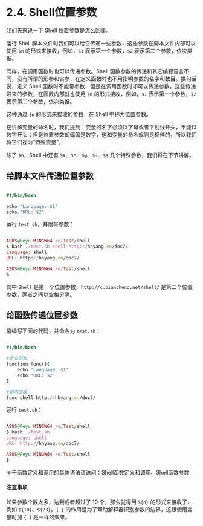 # 2.4. Shell位置参数

我们先来说一下 Shell 位置参数是怎么回事。

运行 Shell 脚本文件时我们可以给它传递一些参数，这些参数在脚本文件内部可以使用 `$n` 的形式来接收，例如，`$1` 表示第一个参数，`$2` 表示第二个参数，依次类推。

同样，在调用函数时也可以传递参数。Shell 函数参数的传递和其它编程语言不同，没有所谓的形参和实参，在定义函数时也不用指明参数的名字和数目。换句话说，定义 Shell 函数时不能带参数，但是在调用函数时却可以传递参数，这些传递进来的参数，在函数内部就也使用 `$n` 的形式接收，例如，`$1` 表示第一个参数，`$2` 表示第二个参数，依次类推。

这种通过 `$n` 的形式来接收的参数，在 Shell 中称为位置参数。

在讲解变量的命名时，我们提到：变量的名字必须以字母或者下划线开头，不能以数字开头；但是位置参数却偏偏是数字，这和变量的命名规则是相悖的，所以我们将它们视为“特殊变量”。

除了 `$n`，Shell 中还有 `$#`、`$*`、`$@`、`$?`、`$$` 几个特殊参数，我们将在下节讲解。


## 给脚本文件传递位置参数

```ruby

#!/bin/bash

echo "Language: $1"
echo "URL: $2"
```

运行 `test.sh`，并附带参数：

```ruby

ASUS@Peyu MINGW64 /e/Test/shell
$ bash ./test.sh shell http://hhyang.cn/doc7/
Language: shell
URL: http://hhyang.cn/doc7/

ASUS@Peyu MINGW64 /e/Test/shell
$
```

其中 `Shell` 是第一个位置参数，`http://c.biancheng.net/shell/` 是第二个位置参数，两者之间以空格分隔。

## 给函数传递位置参数

请编写下面的代码，并命名为 `test.sh`：

```ruby

#!/bin/bash

#定义函数
function func(){
    echo "Language: $1"
    echo "URL: $2"
}

#调用函数
func shell http://hhyang.cn/doc7/
```
运行 `test.sh`：

```ruby

ASUS@Peyu MINGW64 /e/Test/shell
$ bash ./test.sh
Language: shell
URL: http://hhyang.cn/doc7/

ASUS@Peyu MINGW64 /e/Test/shell
$
```

关于函数定义和调用的具体语法请访问：Shell函数定义和调用、Shell函数参数

#### 注意事项

如果参数个数太多，达到或者超过了 10 个，那么就得用 `${n}` 的形式来接收了，例如 `${10}`、`${23}`。`{ }` 的作用是为了帮助解释器识别参数的边界，这跟使用变量时加 `{ }` 是一样的效果。